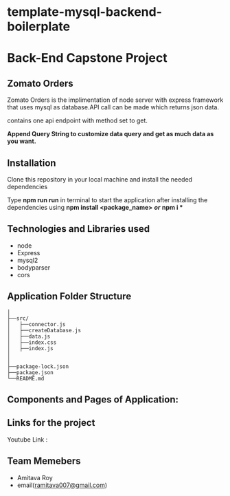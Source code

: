 ﻿# template-mysql-backend-boilerplate

# Back-End Capstone Project

## Zomato Orders

Zomato Orders is the implimentation of node server with express framework that uses mysql as database.API call can be made which returns json data.

contains one api endpoint with method set to get.

**Append Query String to customize data query and get as much data as you want.**

## Installation

Clone this repository in your local machine and install the needed dependencies

Type **npm run run** in terminal to start the application after installing the dependencies using **npm install <package_name>**
**_or_**
**npm i \***

## Technologies and Libraries used

- node
- Express
- mysql2
- bodyparser
- cors

## Application Folder Structure

```
│
├──src/
│	├──connector.js
│	├──createDatabase.js
│	├──data.js
│	├──index.css
│	├──index.js
│
│
├──package-lock.json
├──package.json
└──README.md
```

## Components and Pages of Application:

## Links for the project



Youtube Link : 

## Team Memebers

- Amitava Roy
- email(ramitava007@gmail.com)
